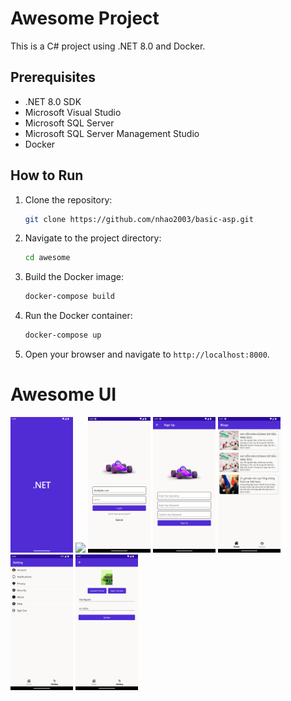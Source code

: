 # Awesome Project

This is a C# project using .NET 8.0 and Docker.

## Prerequisites

- .NET 8.0 SDK
- Microsoft Visual Studio
- Microsoft SQL Server
- Microsoft SQL Server Management Studio
- Docker

## How to Run

1. Clone the repository:
    
    ```bash
    git clone https://github.com/nhao2003/basic-asp.git
    ```
2. Navigate to the project directory:
    
    ```bash
    cd awesome
    ```
3. Build the Docker image:
        
   ```bash
   docker-compose build
   ```
4. Run the Docker container:
        
   ```bash
   docker-compose up
   ```
5. Open your browser and navigate to `http://localhost:8000`.

# Awesome UI

<p float="left">
  <img src="./.images/Pic_SplashScreen1.png" width="100" />
  <img src="./.images/Pic_SplashScreen2.png.png" width="100" /> 
  <img src="./.images/Pic_SignIn.png" width="100" />
  <img src="./.images/Pic_SignUp.png" width="100" /> 
  <img src="./.images/Pic_Home.png" width="100" />
  <img src="./.images/Pic_Setting.png" width="100" />
  <img src="./.images/Pic_Account.png" width="100" />
</p>